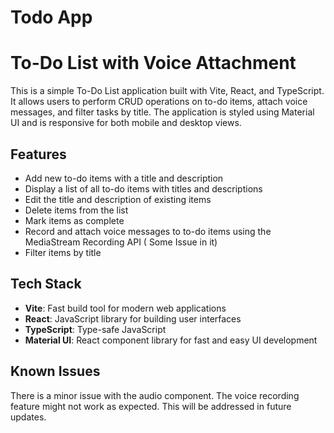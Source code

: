 # Todo App
# To-Do List with Voice Attachment

This is a simple To-Do List application built with Vite, React, and TypeScript. It allows users to perform CRUD operations on to-do items, attach voice messages, and filter tasks by title. The application is styled using Material UI and is responsive for both mobile and desktop views.

## Features

- Add new to-do items with a title and description
- Display a list of all to-do items with titles and descriptions
- Edit the title and description of existing items
- Delete items from the list
- Mark items as complete
- Record and attach voice messages to to-do items using the MediaStream Recording API ( Some Issue in it)
- Filter items by title

## Tech Stack

- **Vite**: Fast build tool for modern web applications
- **React**: JavaScript library for building user interfaces
- **TypeScript**: Type-safe JavaScript
- **Material UI**: React component library for fast and easy UI development


## Known Issues
There is a minor issue with the audio component. The voice recording feature might not work as expected. This will be addressed in future updates.



